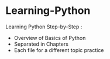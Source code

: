 # Learning-Python
Learning Python Step-by-Step : 
- Overview of Basics of Python
- Separated in Chapters
- Each file for a different topic practice 

